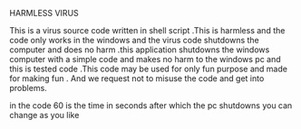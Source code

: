 HARMLESS VIRUS

This is a virus source code written in shell script .This is harmless and the code only works in the windows and the virus code shutdowns the computer and does no harm .this application shutdowns the windows computer with a simple code and makes no harm to the windows pc and this is tested code .This code may be used for only fun purpose and made for making fun . And we request not to misuse the code and get into problems. 

in the code 60 is the time in seconds after which the pc shutdowns you can change as you like
